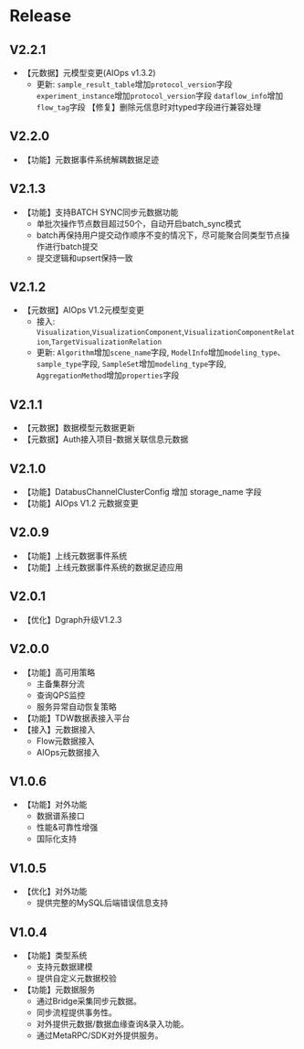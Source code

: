 <!---
 Tencent is pleased to support the open source community by making BK-BASE 蓝鲸基础平台 available.
 Copyright (C) 2021 THL A29 Limited, a Tencent company.  All rights reserved.
 BK-BASE 蓝鲸基础平台 is licensed under the MIT License.
 License for BK-BASE 蓝鲸基础平台:
 --------------------------------------------------------------------
 Permission is hereby granted, free of charge, to any person obtaining a copy of this software and associated
 documentation files (the "Software"), to deal in the Software without restriction, including without limitation
 the rights to use, copy, modify, merge, publish, distribute, sublicense, and/or sell copies of the Software,
 and to permit persons to whom the Software is furnished to do so, subject to the following conditions:
 The above copyright notice and this permission notice shall be included in all copies or substantial
 portions of the Software.
 THE SOFTWARE IS PROVIDED "AS IS", WITHOUT WARRANTY OF ANY KIND, EXPRESS OR IMPLIED, INCLUDING BUT NOT
 LIMITED TO THE WARRANTIES OF MERCHANTABILITY, FITNESS FOR A PARTICULAR PURPOSE AND NONINFRINGEMENT. IN
 NO EVENT SHALL THE AUTHORS OR COPYRIGHT HOLDERS BE LIABLE FOR ANY CLAIM, DAMAGES OR OTHER LIABILITY,
 WHETHER IN AN ACTION OF CONTRACT, TORT OR OTHERWISE, ARISING FROM, OUT OF OR IN CONNECTION WITH THE
 SOFTWARE OR THE USE OR OTHER DEALINGS IN THE SOFTWARE.
-->


# Release

## V2.2.1
- 【元数据】元模型变更(AIOps v1.3.2)
    - 更新:
      `sample_result_table`增加`protocol_version`字段
      `experiment_instance`增加`protocol_version`字段
      `dataflow_info`增加`flow_tag`字段 
  【修复】删除元信息时对typed字段进行兼容处理   
      
## V2.2.0
- 【功能】元数据事件系统解耦数据足迹

## V2.1.3
- 【功能】支持BATCH SYNC同步元数据功能
    - 单批次操作节点数目超过50个，自动开启batch_sync模式
    - batch再保持用户提交动作顺序不变的情况下，尽可能聚合同类型节点操作进行batch提交
    - 提交逻辑和upsert保持一致

## V2.1.2
- 【元数据】AIOps V1.2元模型变更
    - 接入:
      `Visualization`,`VisualizationComponent`,`VisualizationComponentRelation`,`TargetVisualizationRelation`
    - 更新: 
      `Algorithm`增加`scene_name`字段,
      `ModelInfo`增加`modeling_type`、`sample_type`字段,
      `SampleSet`增加`modeling_type`字段,
      `AggregationMethod`增加`properties`字段

## V2.1.1
- 【元数据】数据模型元数据更新
- 【元数据】Auth接入项目-数据关联信息元数据

## V2.1.0
- 【功能】DatabusChannelClusterConfig 增加 storage_name 字段
- 【功能】AIOps V1.2 元数据变更

## V2.0.9
- 【功能】上线元数据事件系统
- 【功能】上线元数据事件系统的数据足迹应用

## V2.0.1
- 【优化】Dgraph升级V1.2.3

## V2.0.0
- 【功能】高可用策略
    - 主备集群分流
    - 查询QPS监控
    - 服务异常自动恢复策略
- 【功能】TDW数据表接入平台
- 【接入】元数据接入
    - Flow元数据接入
    - AIOps元数据接入

## V1.0.6
- 【功能】对外功能
    - 数据谱系接口
    - 性能&可靠性增强
    - 国际化支持

## V1.0.5
- 【优化】对外功能
    - 提供完整的MySQL后端错误信息支持

## V1.0.4
- 【功能】类型系统
    - 支持元数据建模
    - 提供自定义元数据校验 
- 【功能】元数据服务
    - 通过Bridge采集同步元数据。
    - 同步流程提供事务性。
    - 对外提供元数据/数据血缘查询&录入功能。
    - 通过MetaRPC/SDK对外提供服务。
